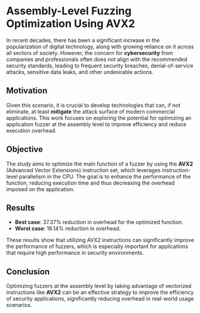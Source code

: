 # Assembly-Level Fuzzing Optimization Using AVX2

In recent decades, there has been a significant increase in the popularization of digital technology, along with growing reliance on it across all sectors of society. However, the concern for **cybersecurity** from companies and professionals often does not align with the recommended security standards, leading to frequent security breaches, denial-of-service attacks, sensitive data leaks, and other undesirable actions.

## Motivation

Given this scenario, it is crucial to develop technologies that can, if not eliminate, at least **mitigate** the attack surface of modern commercial applications. This work focuses on exploring the potential for optimizing an application fuzzer at the assembly level to improve efficiency and reduce execution overhead.

## Objective

The study aims to optimize the main function of a fuzzer by using the **AVX2** (Advanced Vector Extensions) instruction set, which leverages instruction-level parallelism in the CPU. The goal is to enhance the performance of the function, reducing execution time and thus decreasing the overhead imposed on the application.

## Results

- **Best case**: 37.37% reduction in overhead for the optimized function.
- **Worst case**: 16.14% reduction in overhead.

These results show that utilizing AVX2 instructions can significantly improve the performance of fuzzers, which is especially important for applications that require high performance in security environments.

## Conclusion

Optimizing fuzzers at the assembly level by taking advantage of vectorized instructions like **AVX2** can be an effective strategy to improve the efficiency of security applications, significantly reducing overhead in real-world usage scenarios.
